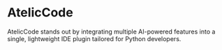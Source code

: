 # AtelicCode
AtelicCode stands out by integrating multiple AI-powered features into a single, lightweight IDE plugin tailored for Python developers.
